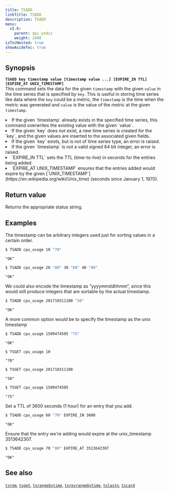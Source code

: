 ```yaml
---
title: TSADD
linkTitle: TSADD
description: TSADD
menu:
  v2.6:
    parent: api-yedis
    weight: 2400
isTocNested: true
showAsideToc: true
---
```


## Synopsis

<b>`TSADD key timestamp value [timestamp value ...] [EXPIRE_IN TTL] [EXPIRE_AT UNIX_TIMESTAMP]`</b><br>
This command sets the data for the given `timestamp` with the given `value` in the time series that
is specified by `key`. This is useful in storing time series like data where the `key` could be a
metric, the `timestamp` is the time when the metric was generated and `value` is the value of the
metric at the given `timestamp`.
<li>If the given `timestamp` already exists in the specified time series, this command overwrites the existing value with the given `value`.</li>
<li>If the given `key` does not exist, a new time series is created for the `key`, and the given values are inserted to the associated given fields.</li>
<li>If the given `key` exists, but is not of time series type, an error is raised.</li>
<li>If the given `timestamp` is not a valid signed 64 bit integer, an error is raised.</li>
<li>`EXPIRE_IN TTL` sets the TTL (time-to-live) in seconds for the entries being added.</li>
<li>`EXPIRE_AT UNIX_TIMESTAMP` ensures that the entries added would expire by the given [`UNIX_TIMESTAMP`](https://en.wikipedia.org/wiki/Unix_time) (seconds since January 1, 1970).</li>

## Return value

Returns the appropriate status string.

## Examples

The timestamp can be arbitrary integers used just for sorting values in a certain order.

```sh
$ TSADD cpu_usage 10 "70"
```

```
"OK"
```

```sh
$ TSADD cpu_usage 20 "80" 30 "60" 40 "90"
```

```
"OK"
```

We could also encode the timestamp as “yyyymmddhhmm”, since this would still produce integers that are sortable by the actual timestamp.

```sh
$ TSADD cpu_usage 201710311100 "50"
```

```
"OK"
```
A more common option would be to specify the timestamp as the unix timestamp

```sh
$ TSADD cpu_usage 1509474505 "75"
```

```
"OK"
```

```sh
$ TSGET cpu_usage 10
```

```
"70"
```

```sh
$ TSGET cpu_usage 201710311100
```

```
"50"
```

```sh
$ TSGET cpu_usage 1509474505
```

```
"75"
```
Set a TTL of 3600 seconds (1 hour) for an entry that you add.

```sh
$ TSADD cpu_usage 60 "70" EXPIRE_IN 3600
```

```
"OK"
```
Ensure that the entry we're adding would expire at the unix_timestamp 3513642307.

```sh
$ TSADD cpu_usage 70 "80" EXPIRE_AT 3513642307
```

```
"OK"
```

## See also
[`tsrem`](../tsrem/), [`tsget`](../tsget/), [`tsrangebytime`](../tsrangebytime/),
[`tsrevrangebytime`](../tsrevrangebytime/), [`tslastn`](../tslastn/), [`tscard`](../tscard/)
